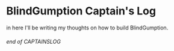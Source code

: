 # BlindGumption Captain's Log

in here I'll be writing my thoughts on how to build BlindGumption.

###### end of CAPTAINSLOG